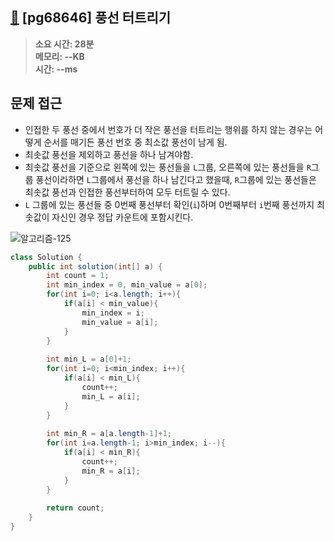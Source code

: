 ## [🎈](https://school.programmers.co.kr/learn/courses/30/lessons/68646) [pg68646] 풍선 터트리기

> **소요 시간: 28분<br>
> 메모리: --KB<br>
> 시간: --ms**
## 문제 접근
- 인접한 두 풍선 중에서 번호가 더 작은 풍선을 터트리는 행위를 하지 않는 경우는 어떻게 순서를 매기든 풍선 번호 중 최소값 풍선이 남게 됨.
- 최솟값 풍선을  제외하고 풍선을 하나 남겨야함.
- 최솟값 풍선을 기준으로 왼쪽에 있는 풍선들을 `L`그룹, 오른쪽에 있는 풍선들을 `R`그룹 풍선이라하면 `L`그룹에서 풍선을 하나 남긴다고 했을때, `R`그룹에 있는 풍선들은 최솟값 풍선과 인접한 풍선부터하여 모두 터트릴 수 있다.
- `L` 그룹에 있는 풍선들 중 0번째 풍선부터 확인(`i`)하며 0번째부터 `i`번째 풍선까지 최솟값이 자신인 경우 정답 카운트에 포함시킨다.

![알고리즘-125](https://github.com/NewSainTurtle/NewSainTurtleAlgo2/assets/26339069/9e6918f4-372a-4398-b9a2-11cb4548801a)

```java
class Solution {
    public int solution(int[] a) {
        int count = 1;
        int min_index = 0, min_value = a[0];
        for(int i=0; i<a.length; i++){
            if(a[i] < min_value){
                min_index = i;
                min_value = a[i];
            }
        }
        
        int min_L = a[0]+1;
        for(int i=0; i<min_index; i++){
            if(a[i] < min_L){
                count++;
                min_L = a[i];
            }
        }
        
        int min_R = a[a.length-1]+1;
        for(int i=a.length-1; i>min_index; i--){
            if(a[i] < min_R){
                count++;
                min_R = a[i];
            }
        }
        
        return count;
    }
}
```
